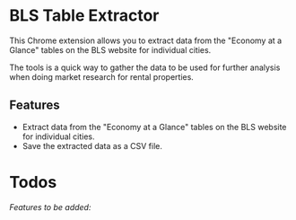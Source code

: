 # BLS Table Extractor
This Chrome extension allows you to extract data from the "Economy at a Glance" tables on the BLS website for individual cities.

The tools is a quick way to gather the data to be used for further analysis when doing market research for rental properties.

## Features
- Extract data from the "Economy at a Glance" tables on the BLS website for individual cities.
- Save the extracted data as a CSV file.

# Todos
*Features to be added:*
